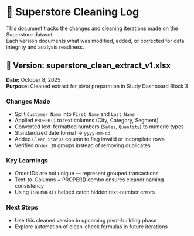 # 🧾 Superstore Cleaning Log

This document tracks the changes and cleaning iterations made on the Superstore dataset.  
Each version documents what was modified, added, or corrected for data integrity and analysis readiness.

## 🧹 Version: superstore_clean_extract_v1.xlsx  
**Date:** October 8, 2025  
**Purpose:** Cleaned extract for pivot preparation in Study Dashboard Block 3  

### Changes Made
- Split `Customer Name` into `First Name` and `Last Name`
- Applied `PROPER()` to text columns (City, Category, Segment)
- Converted text-formatted numbers (`Sales`, `Quantity`) to numeric types
- Standardized date format → `yyyy-mm-dd`
- Added `Clean_Status` column to flag invalid or incomplete rows
- Verified `Order ID` groups instead of removing duplicates

### Key Learnings
- Order IDs are not unique — represent grouped transactions
- Text-to-Columns + PROPER() combo ensures cleaner naming consistency
- Using `ISNUMBER()` helped catch hidden text-number errors

### Next Steps
- Use this cleaned version in upcoming pivot-building phase
- Explore automation of clean-check formulas in future iterations
